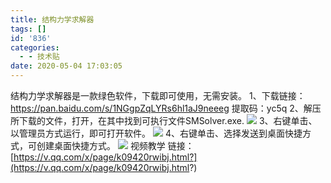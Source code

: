 ```yaml
---
title: 结构力学求解器
tags: []
id: '836'
categories:
  - - 技术贴
date: 2020-05-04 17:03:05
---
```


结构力学求解器是一款绿色软件，下载即可使用，无需安装。 1、下载链接：https://pan.baidu.com/s/1NGgpZqLYRs6hl1aJ9neeeg 提取码：yc5q 2、解压所下载的文件，打开，在其中找到可执行文件SMSolver.exe. ![](../../wp-content_uploads/2020/05/3.png) 3、右键单击、以管理员方式运行，即可打开软件。 ![](../../wp-content_uploads/2020/05/2-1024x751.png) 4、右键单击、选择发送到桌面快捷方式，可创建桌面快捷方式。 ![](../../wp-content_uploads/2020/05/1-1024x547.png) 视频教学 链接：[https://v.qq.com/x/page/k09420rwibj.html?](https://v.qq.com/x/page/k09420rwibj.html?)